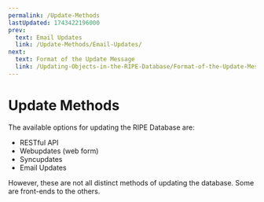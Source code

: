 ```yaml
---
permalink: /Update-Methods
lastUpdated: 1743422196000
prev:
  text: Email Updates
  link: /Update-Methods/Email-Updates/
next:
  text: Format of the Update Message
  link: /Updating-Objects-in-the-RIPE-Database/Format-of-the-Update-Message/
---
```


# Update Methods

The available options for updating the RIPE Database are:

* RESTful API
* Webupdates (web form)
* Syncupdates
* Email Updates

However, these are not all distinct methods of updating the database. Some are front-ends to the others.
